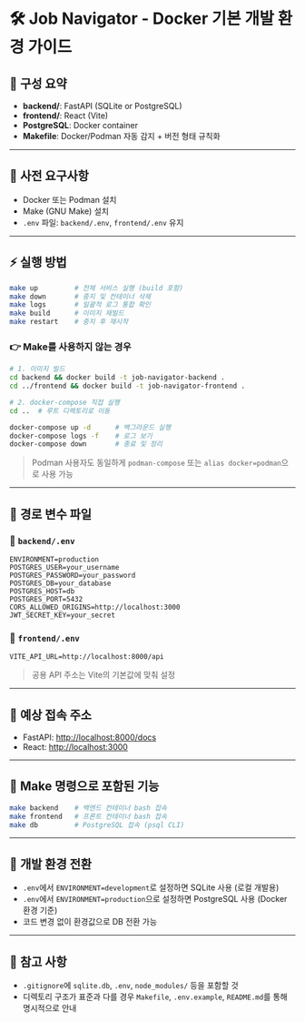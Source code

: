 # 🛠️ Job Navigator - Docker 기본 개발 환경 가이드

## 📆 구성 요약

* **backend/**: FastAPI (SQLite or PostgreSQL)
* **frontend/**: React (Vite)
* **PostgreSQL**: Docker container
* **Makefile**: Docker/Podman 자동 감지 + 버전 형태 규칙화

---

## 📅 사전 요구사항

* Docker 또는 Podman 설치
* Make (GNU Make) 설치
* `.env` 파일: `backend/.env`, `frontend/.env` 유지

---

## ⚡️ 실행 방법

```bash
make up         # 전체 서비스 실행 (build 포함)
make down       # 중지 및 컨테이너 삭제
make logs       # 일괄적 로그 통합 확인
make build      # 이미지 재빌드
make restart    # 중지 후 재시작
```

### 👉 Make를 사용하지 않는 경우

```bash
# 1. 이미지 빌드
cd backend && docker build -t job-navigator-backend .
cd ../frontend && docker build -t job-navigator-frontend .

# 2. docker-compose 직접 실행
cd ..  # 루트 디렉토리로 이동

docker-compose up -d      # 백그라운드 실행
docker-compose logs -f    # 로그 보기
docker-compose down       # 종료 및 정리
```

> Podman 사용자도 동일하게 `podman-compose` 또는 `alias docker=podman`으로 사용 가능

---

## 🔧 경로 변수 파일

### 📁 `backend/.env`

```
ENVIRONMENT=production
POSTGRES_USER=your_username
POSTGRES_PASSWORD=your_password
POSTGRES_DB=your_database
POSTGRES_HOST=db
POSTGRES_PORT=5432
CORS_ALLOWED_ORIGINS=http://localhost:3000
JWT_SECRET_KEY=your_secret
```

### 📁 `frontend/.env`

```
VITE_API_URL=http://localhost:8000/api
```

> 공용 API 주소는 Vite의 기본값에 맞춰 설정

---

## 📌 예상 접속 주소

* FastAPI: [http://localhost:8000/docs](http://localhost:8000/docs)
* React: [http://localhost:3000](http://localhost:3000)

---

## 🚀 Make 명령으로 포함된 기능

```bash
make backend    # 백엔드 컨테이너 bash 접속
make frontend   # 프론트 컨테이너 bash 접속
make db         # PostgreSQL 접속 (psql CLI)
```

---

## 🔄 개발 환경 전환

* `.env`에서 `ENVIRONMENT=development`로 설정하면 SQLite 사용 (로컬 개발용)
* `.env`에서 `ENVIRONMENT=production`으로 설정하면 PostgreSQL 사용 (Docker 환경 기준)
* 코드 변경 없이 환경값으로 DB 전환 가능

---

## 💭 참고 사항

* `.gitignore`에 `sqlite.db`, `.env`, `node_modules/` 등을 포함할 것
* 디렉토리 구조가 표준과 다를 경우 `Makefile`, `.env.example`, `README.md`를 통해 명시적으로 안내
